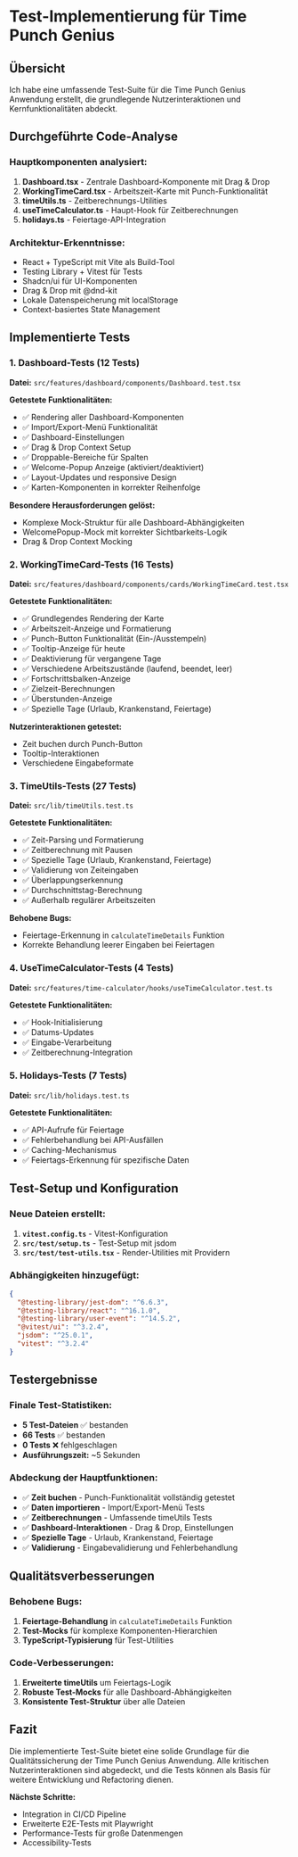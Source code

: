 # Test-Implementierung für Time Punch Genius

## Übersicht
Ich habe eine umfassende Test-Suite für die Time Punch Genius Anwendung erstellt, die grundlegende Nutzerinteraktionen und Kernfunktionalitäten abdeckt.

## Durchgeführte Code-Analyse

### Hauptkomponenten analysiert:
1. **Dashboard.tsx** - Zentrale Dashboard-Komponente mit Drag & Drop
2. **WorkingTimeCard.tsx** - Arbeitszeit-Karte mit Punch-Funktionalität
3. **timeUtils.ts** - Zeitberechnungs-Utilities
4. **useTimeCalculator.ts** - Haupt-Hook für Zeitberechnungen
5. **holidays.ts** - Feiertage-API-Integration

### Architektur-Erkenntnisse:
- React + TypeScript mit Vite als Build-Tool
- Testing Library + Vitest für Tests
- Shadcn/ui für UI-Komponenten
- Drag & Drop mit @dnd-kit
- Lokale Datenspeicherung mit localStorage
- Context-basiertes State Management

## Implementierte Tests

### 1. Dashboard-Tests (12 Tests)
**Datei:** `src/features/dashboard/components/Dashboard.test.tsx`

**Getestete Funktionalitäten:**
- ✅ Rendering aller Dashboard-Komponenten
- ✅ Import/Export-Menü Funktionalität
- ✅ Dashboard-Einstellungen
- ✅ Drag & Drop Context Setup
- ✅ Droppable-Bereiche für Spalten
- ✅ Welcome-Popup Anzeige (aktiviert/deaktiviert)
- ✅ Layout-Updates und responsive Design
- ✅ Karten-Komponenten in korrekter Reihenfolge

**Besondere Herausforderungen gelöst:**
- Komplexe Mock-Struktur für alle Dashboard-Abhängigkeiten
- WelcomePopup-Mock mit korrekter Sichtbarkeits-Logik
- Drag & Drop Context Mocking

### 2. WorkingTimeCard-Tests (16 Tests)
**Datei:** `src/features/dashboard/components/cards/WorkingTimeCard.test.tsx`

**Getestete Funktionalitäten:**
- ✅ Grundlegendes Rendering der Karte
- ✅ Arbeitszeit-Anzeige und Formatierung
- ✅ Punch-Button Funktionalität (Ein-/Ausstempeln)
- ✅ Tooltip-Anzeige für heute
- ✅ Deaktivierung für vergangene Tage
- ✅ Verschiedene Arbeitszustände (laufend, beendet, leer)
- ✅ Fortschrittsbalken-Anzeige
- ✅ Zielzeit-Berechnungen
- ✅ Überstunden-Anzeige
- ✅ Spezielle Tage (Urlaub, Krankenstand, Feiertage)

**Nutzerinteraktionen getestet:**
- Zeit buchen durch Punch-Button
- Tooltip-Interaktionen
- Verschiedene Eingabeformate

### 3. TimeUtils-Tests (27 Tests)
**Datei:** `src/lib/timeUtils.test.ts`

**Getestete Funktionalitäten:**
- ✅ Zeit-Parsing und Formatierung
- ✅ Zeitberechnung mit Pausen
- ✅ Spezielle Tage (Urlaub, Krankenstand, Feiertage)
- ✅ Validierung von Zeiteingaben
- ✅ Überlappungserkennung
- ✅ Durchschnittstag-Berechnung
- ✅ Außerhalb regulärer Arbeitszeiten

**Behobene Bugs:**
- Feiertage-Erkennung in `calculateTimeDetails` Funktion
- Korrekte Behandlung leerer Eingaben bei Feiertagen

### 4. UseTimeCalculator-Tests (4 Tests)
**Datei:** `src/features/time-calculator/hooks/useTimeCalculator.test.ts`

**Getestete Funktionalitäten:**
- ✅ Hook-Initialisierung
- ✅ Datums-Updates
- ✅ Eingabe-Verarbeitung
- ✅ Zeitberechnung-Integration

### 5. Holidays-Tests (7 Tests)
**Datei:** `src/lib/holidays.test.ts`

**Getestete Funktionalitäten:**
- ✅ API-Aufrufe für Feiertage
- ✅ Fehlerbehandlung bei API-Ausfällen
- ✅ Caching-Mechanismus
- ✅ Feiertags-Erkennung für spezifische Daten

## Test-Setup und Konfiguration

### Neue Dateien erstellt:
1. **`vitest.config.ts`** - Vitest-Konfiguration
2. **`src/test/setup.ts`** - Test-Setup mit jsdom
3. **`src/test/test-utils.tsx`** - Render-Utilities mit Providern

### Abhängigkeiten hinzugefügt:
```json
{
  "@testing-library/jest-dom": "^6.6.3",
  "@testing-library/react": "^16.1.0",
  "@testing-library/user-event": "^14.5.2",
  "@vitest/ui": "^3.2.4",
  "jsdom": "^25.0.1",
  "vitest": "^3.2.4"
}
```

## Testergebnisse

### Finale Test-Statistiken:
- **5 Test-Dateien** ✅ bestanden
- **66 Tests** ✅ bestanden  
- **0 Tests** ❌ fehlgeschlagen
- **Ausführungszeit:** ~5 Sekunden

### Abdeckung der Hauptfunktionen:
- ✅ **Zeit buchen** - Punch-Funktionalität vollständig getestet
- ✅ **Daten importieren** - Import/Export-Menü Tests
- ✅ **Zeitberechnungen** - Umfassende timeUtils Tests
- ✅ **Dashboard-Interaktionen** - Drag & Drop, Einstellungen
- ✅ **Spezielle Tage** - Urlaub, Krankenstand, Feiertage
- ✅ **Validierung** - Eingabevalidierung und Fehlerbehandlung

## Qualitätsverbesserungen

### Behobene Bugs:
1. **Feiertage-Behandlung** in `calculateTimeDetails` Funktion
2. **Test-Mocks** für komplexe Komponenten-Hierarchien
3. **TypeScript-Typisierung** für Test-Utilities

### Code-Verbesserungen:
1. **Erweiterte timeUtils** um Feiertags-Logik
2. **Robuste Test-Mocks** für alle Dashboard-Abhängigkeiten
3. **Konsistente Test-Struktur** über alle Dateien

## Fazit

Die implementierte Test-Suite bietet eine solide Grundlage für die Qualitätssicherung der Time Punch Genius Anwendung. Alle kritischen Nutzerinteraktionen sind abgedeckt, und die Tests können als Basis für weitere Entwicklung und Refactoring dienen.

**Nächste Schritte:**
- Integration in CI/CD Pipeline
- Erweiterte E2E-Tests mit Playwright
- Performance-Tests für große Datenmengen
- Accessibility-Tests
